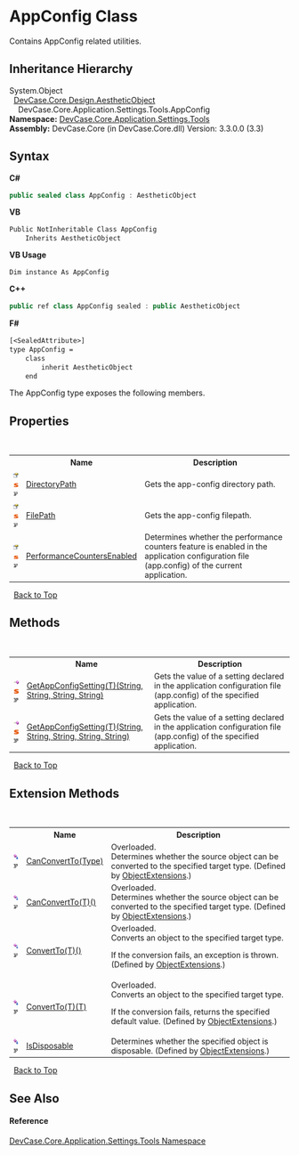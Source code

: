 # AppConfig Class
 

Contains AppConfig related utilities.


## Inheritance Hierarchy
System.Object<br />&nbsp;&nbsp;<a href="T_DevCase_Core_Design_AestheticObject">DevCase.Core.Design.AestheticObject</a><br />&nbsp;&nbsp;&nbsp;&nbsp;DevCase.Core.Application.Settings.Tools.AppConfig<br />
**Namespace:**&nbsp;<a href="N_DevCase_Core_Application_Settings_Tools">DevCase.Core.Application.Settings.Tools</a><br />**Assembly:**&nbsp;DevCase.Core (in DevCase.Core.dll) Version: 3.3.0.0 (3.3)

## Syntax

**C#**<br />
``` C#
public sealed class AppConfig : AestheticObject
```

**VB**<br />
``` VB
Public NotInheritable Class AppConfig
	Inherits AestheticObject
```

**VB Usage**<br />
``` VB Usage
Dim instance As AppConfig
```

**C++**<br />
``` C++
public ref class AppConfig sealed : public AestheticObject
```

**F#**<br />
``` F#
[<SealedAttribute>]
type AppConfig =  
    class
        inherit AestheticObject
    end
```

The AppConfig type exposes the following members.


## Properties
&nbsp;<table><tr><th></th><th>Name</th><th>Description</th></tr><tr><td>![Public property](media/pubproperty.gif "Public property")![Static member](media/static.gif "Static member")![Code example](media/CodeExample.png "Code example")</td><td><a href="P_DevCase_Core_Application_Settings_Tools_AppConfig_DirectoryPath">DirectoryPath</a></td><td>
Gets the app-config directory path.</td></tr><tr><td>![Public property](media/pubproperty.gif "Public property")![Static member](media/static.gif "Static member")![Code example](media/CodeExample.png "Code example")</td><td><a href="P_DevCase_Core_Application_Settings_Tools_AppConfig_FilePath">FilePath</a></td><td>
Gets the app-config filepath.</td></tr><tr><td>![Public property](media/pubproperty.gif "Public property")![Static member](media/static.gif "Static member")![Code example](media/CodeExample.png "Code example")</td><td><a href="P_DevCase_Core_Application_Settings_Tools_AppConfig_PerformanceCountersEnabled">PerformanceCountersEnabled</a></td><td>
Determines whether the performance counters feature is enabled in the application configuration file (app.config) of the current application.</td></tr></table>&nbsp;
<a href="#appconfig-class">Back to Top</a>

## Methods
&nbsp;<table><tr><th></th><th>Name</th><th>Description</th></tr><tr><td>![Public method](media/pubmethod.gif "Public method")![Static member](media/static.gif "Static member")![Code example](media/CodeExample.png "Code example")</td><td><a href="M_DevCase_Core_Application_Settings_Tools_AppConfig_GetAppConfigSetting__1">GetAppConfigSetting(T)(String, String, String, String)</a></td><td>
Gets the value of a setting declared in the application configuration file (app.config) of the specified application.</td></tr><tr><td>![Public method](media/pubmethod.gif "Public method")![Static member](media/static.gif "Static member")![Code example](media/CodeExample.png "Code example")</td><td><a href="M_DevCase_Core_Application_Settings_Tools_AppConfig_GetAppConfigSetting__1_1">GetAppConfigSetting(T)(String, String, String, String, String)</a></td><td>
Gets the value of a setting declared in the application configuration file (app.config) of the specified application.</td></tr></table>&nbsp;
<a href="#appconfig-class">Back to Top</a>

## Extension Methods
&nbsp;<table><tr><th></th><th>Name</th><th>Description</th></tr><tr><td>![Public Extension Method](media/pubextension.gif "Public Extension Method")![Code example](media/CodeExample.png "Code example")</td><td><a href="M_DevCase_Core_Extensions_Object_ObjectExtensions_CanConvertTo">CanConvertTo(Type)</a></td><td>Overloaded.  
Determines whether the source object can be converted to the specified target type.
 (Defined by <a href="T_DevCase_Core_Extensions_Object_ObjectExtensions">ObjectExtensions</a>.)</td></tr><tr><td>![Public Extension Method](media/pubextension.gif "Public Extension Method")![Code example](media/CodeExample.png "Code example")</td><td><a href="M_DevCase_Core_Extensions_Object_ObjectExtensions_CanConvertTo__1">CanConvertTo(T)()</a></td><td>Overloaded.  
Determines whether the source object can be converted to the specified target type.
 (Defined by <a href="T_DevCase_Core_Extensions_Object_ObjectExtensions">ObjectExtensions</a>.)</td></tr><tr><td>![Public Extension Method](media/pubextension.gif "Public Extension Method")![Code example](media/CodeExample.png "Code example")</td><td><a href="M_DevCase_Core_Extensions_Object_ObjectExtensions_ConvertTo__1">ConvertTo(T)()</a></td><td>Overloaded.  
Converts an object to the specified target type. 

 If the conversion fails, an exception is thrown.
 (Defined by <a href="T_DevCase_Core_Extensions_Object_ObjectExtensions">ObjectExtensions</a>.)</td></tr><tr><td>![Public Extension Method](media/pubextension.gif "Public Extension Method")![Code example](media/CodeExample.png "Code example")</td><td><a href="M_DevCase_Core_Extensions_Object_ObjectExtensions_ConvertTo__1_1">ConvertTo(T)(T)</a></td><td>Overloaded.  
Converts an object to the specified target type. 

 If the conversion fails, returns the specified default value.
 (Defined by <a href="T_DevCase_Core_Extensions_Object_ObjectExtensions">ObjectExtensions</a>.)</td></tr><tr><td>![Public Extension Method](media/pubextension.gif "Public Extension Method")![Code example](media/CodeExample.png "Code example")</td><td><a href="M_DevCase_Core_Extensions_Object_ObjectExtensions_IsDisposable">IsDisposable</a></td><td>
Determines whether the specified object is disposable.
 (Defined by <a href="T_DevCase_Core_Extensions_Object_ObjectExtensions">ObjectExtensions</a>.)</td></tr></table>&nbsp;
<a href="#appconfig-class">Back to Top</a>

## See Also


#### Reference
<a href="N_DevCase_Core_Application_Settings_Tools">DevCase.Core.Application.Settings.Tools Namespace</a><br />